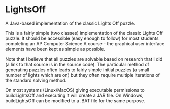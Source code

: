 # LightsOff
A Java-based implementation of the classic Lights Off puzzle.

This is a fairly simple (two classes) implementation of the classic Lights Off puzzle.  It should be accessible (easy enough to follow) for most students completing an AP Computer Science A course - the graphical user interface elements have been kept as simple as possible.

Note that I believe that all puzzles are solvable based on research that I did (a link to that source is in the source code).  The particular method of generating puzzles often leads to fairly simple initial puzzles (a small number of lights which are on) but they often require multiple iterations of the standard solving method.

On most systems (Linux/MacOS) giving executable permissions to buildLightsOff and executing it will create a JAR file. On Windows, buildLightsOff can be modified to a .BAT file for the same purpose.
 